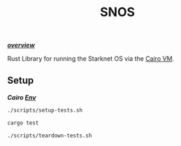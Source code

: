 <div align="center">
    <h1>SNOS</h1>
    <br>
</div>

***[overview](https://hackmd.io/@pragma/ByP-iux1T)***

Rust Library for running the Starknet OS via the [Cairo VM](https://github.com/lambdaclass/cairo-vm).

## Setup

***Cairo [Env](https://docs.cairo-lang.org/0.12.0/quickstart.html)***

```bash
./scripts/setup-tests.sh
```

```bash
cargo test
```

```bash
./scripts/teardown-tests.sh
```
